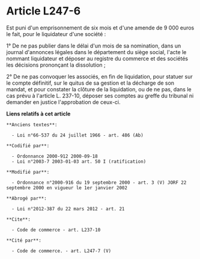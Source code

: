 # Article L247-6

Est puni d'un emprisonnement de six mois et d'une amende de 9 000 euros le fait, pour le liquidateur d'une société :

1° De ne pas publier dans le délai d'un mois de sa nomination, dans un journal d'annonces légales dans le département du
siège social, l'acte le nommant liquidateur et déposer au registre du commerce et des sociétés les décisions prononçant la
dissolution ;

2° De ne pas convoquer les associés, en fin de liquidation, pour statuer sur le compte définitif, sur le quitus de sa gestion
et la décharge de son mandat, et pour constater la clôture de la liquidation, ou de ne pas, dans le cas prévu à l'article L.
237-10, déposer ses comptes au greffe du tribunal ni demander en justice l'approbation de ceux-ci.

**Liens relatifs à cet article**

	**Anciens textes**:

	  - Loi n°66-537 du 24 juillet 1966 - art. 486 (Ab)

	**Codifié par**:

	  - Ordonnance 2000-912 2000-09-18
	  - Loi n°2003-7 2003-01-03 art. 50 I (ratification)

	**Modifié par**:

	  - Ordonnance n°2000-916 du 19 septembre 2000 - art. 3 (V) JORF 22 septembre 2000 en vigueur le 1er janvier 2002

	**Abrogé par**:

	  - Loi n°2012-387 du 22 mars 2012 - art. 21

	**Cite**:

	  - Code de commerce - art. L237-10

	**Cité par**:

	  - Code de commerce. - art. L247-7 (V)
